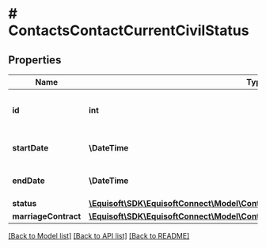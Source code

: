 # # ContactsContactCurrentCivilStatus

## Properties

Name | Type | Description | Notes
------------ | ------------- | ------------- | -------------
**id** | **int** | Marital status unique identifier | [optional]
**startDate** | **\DateTime** | Marital status start date | [optional]
**endDate** | **\DateTime** | Marital status end date | [optional]
**status** | [**\Equisoft\SDK\EquisoftConnect\Model\ContactContactMaritalStatusStatus**](ContactContactMaritalStatusStatus.md) |  | [optional]
**marriageContract** | [**\Equisoft\SDK\EquisoftConnect\Model\ContactContactMaritalStatusMarriageContract**](ContactContactMaritalStatusMarriageContract.md) |  | [optional]

[[Back to Model list]](../../README.md#models) [[Back to API list]](../../README.md#endpoints) [[Back to README]](../../README.md)
